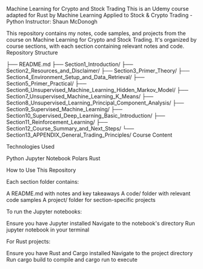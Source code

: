 Machine Learning for Crypto and Stock Trading
This is an Udemy course adapted for Rust by Machine Learning Applied to Stock & Crypto Trading - Python
Instructor:
Shaun McDonogh

This repository contains my notes, code samples, and projects from the course on Machine Learning for Crypto and Stock Trading. It's organized by course sections, with each section containing relevant notes and code.
Repository Structure

├── README.md
├── Section1_Introduction/
├── Section2_Resources_and_Disclaimer/
├── Section3_Primer_Theory/
├── Section4_Environment_Setup_and_Data_Retrieval/
├── Section5_Primer_Practical/
├── Section6_Unsupervised_Machine_Learning_Hidden_Markov_Model/
├── Section7_Unsupervised_Machine_Learning_K_Means/
├── Section8_Unsupervised_Learning_Principal_Component_Analysis/
├── Section9_Supervised_Machine_Learning/
├── Section10_Supervised_Deep_Learning_Basic_Introduction/
├── Section11_Reinforcement_Learning/
├── Section12_Course_Summary_and_Next_Steps/
└── Section13_APPENDIX_General_Trading_Principles/
Course Content

Technologies Used

Python
Jupyter Notebook
Polars
Rust

How to Use This Repository

Each section folder contains:

A README.md with notes and key takeaways
A code/ folder with relevant code samples
A project/ folder for section-specific projects


To run the Jupyter notebooks:

Ensure you have Jupyter installed
Navigate to the notebook's directory
Run jupyter notebook in your terminal




For Rust projects:

Ensure you have Rust and Cargo installed
Navigate to the project directory
Run cargo build to compile and cargo run to execute
